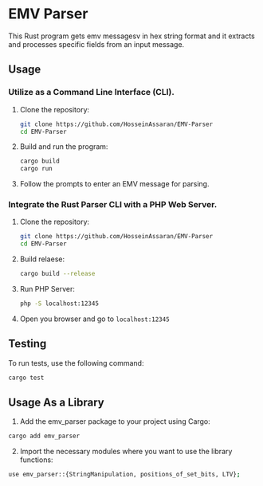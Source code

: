 # EMV Parser

This Rust program gets emv messagesv in hex string format and it extracts and processes specific fields from an input message.

## Usage

### Utilize as a Command Line Interface (CLI).

1. Clone the repository:

    ```bash
    git clone https://github.com/HosseinAssaran/EMV-Parser
    cd EMV-Parser
    ```

2. Build and run the program:

    ```bash
    cargo build
    cargo run
    ```

3. Follow the prompts to enter an EMV message for parsing.

### Integrate the Rust Parser CLI with a PHP Web Server.

1. Clone the repository:

    ```bash
    git clone https://github.com/HosseinAssaran/EMV-Parser
    cd EMV-Parser
    ```

2. Build relaese:
   
    ```bash
    cargo build --release
    ````

3. Run PHP Server:
   
    ```bash
    php -S localhost:12345
    ```` 

4. Open you browser and go to `localhost:12345`

## Testing

To run tests, use the following command:

```bash
cargo test
```

## Usage As a Library
1. Add the emv_parser package to your project using Cargo:

```bash
cargo add emv_parser
```

2. Import the necessary modules where you want to use the library functions:

```bash
use emv_parser::{StringManipulation, positions_of_set_bits, LTV};

```